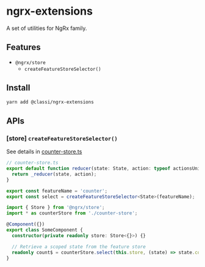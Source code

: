 # ngrx-extensions

A set of utilities for NgRx family.

## Features

- `@ngrx/store`
  - `createFeatureStoreSelector()`

## Install

```sh
yarn add @classi/ngrx-extensions
```

## APIs

### [store] `createFeatureStoreSelector()`

See details in [counter-store.ts](/projects/demoapp/src/app/ngrx-store/counter-store.ts)

```ts
// counter-store.ts
export default function reducer(state: State, action: typeof actionsUnion) {
  return _reducer(state, action);
}

export const featureName = 'counter';
export const select = createFeatureStoreSelector<State>(featureName);
```

```ts
import { Store } from '@ngrx/store';
import * as counterStore from './counter-store';

@Component({})
export class SomeComponent {
  constructor(private readonly store: Store<{}>) {}

  // Retrieve a scoped state from the feature store
  readonly count$ = counterStore.select(this.store, (state) => state.count);
}
```
